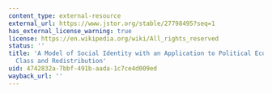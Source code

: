 ```yaml
---
content_type: external-resource
external_url: https://www.jstor.org/stable/27798495?seq=1
has_external_license_warning: true
license: https://en.wikipedia.org/wiki/All_rights_reserved
status: ''
title: 'A Model of Social Identity with an Application to Political Economy: Nation,
  Class and Redistribution'
uid: 4742832a-7bbf-491b-aada-1c7ce4d009ed
wayback_url: ''
---
```

